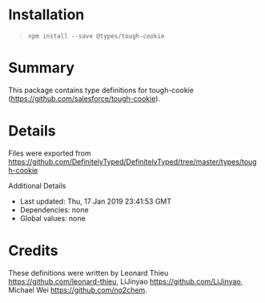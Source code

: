 # Installation
> `npm install --save @types/tough-cookie`

# Summary
This package contains type definitions for tough-cookie (https://github.com/salesforce/tough-cookie).

# Details
Files were exported from https://github.com/DefinitelyTyped/DefinitelyTyped/tree/master/types/tough-cookie

Additional Details
 * Last updated: Thu, 17 Jan 2019 23:41:53 GMT
 * Dependencies: none
 * Global values: none

# Credits
These definitions were written by Leonard Thieu <https://github.com/leonard-thieu>, LiJinyao <https://github.com/LiJinyao>, Michael Wei <https://github.com/no2chem>.
